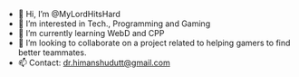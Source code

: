 - 👋 Hi, I’m @MyLordHitsHard
- 👀 I’m interested in Tech., Programming and Gaming
- 🌱 I’m currently learning WebD and CPP
- 💞️ I’m looking to collaborate on a project related to helping gamers to find better teammates.
- 📫 Contact: dr.himanshudutt@gmail.com

<!---
MyLordHitsHard/MyLordHitsHard is a ✨ special ✨ repository because its `README.md` (this file) appears on your GitHub profile.
You can click the Preview link to take a look at your changes.
--->

